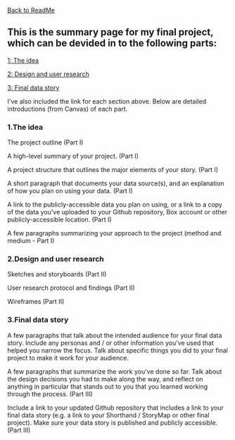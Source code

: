 [Back to ReadMe](/README.md)

## This is the summary page for my final project, which can be devided in to the following parts:

[1: The idea](/FinalProject.md)

[2: Design and user research](/FinalProject2.md)

[3: Final data story](/FinalProject3.md)

I've also included the link for each section above. Below are detailed introductions (from Canvas) of each part.


### 1.The idea

The project outline (Part I)

A high-level summary of your project.  (Part I)

A project structure that outlines the major elements of your story. (Part I)

A short paragraph that documents your data source(s), and an explanation of how you plan on using your data. (Part I)

A link to the publicly-accessible data you plan on using, or a link to a copy of the data you've uploaded to your Github repository, Box account or other publicly-accessible location. (Part I)

A few paragraphs summarizing your approach to the project (method and medium - Part I)

### 2.Design and user research

Sketches and storyboards (Part II)

User research protocol and findings (Part II)

Wireframes (Part II)

### 3.Final data story

A few paragraphs that talk about the intended audience for your final data story.  Include any personas and / or other information you've used that helped you narrow the focus.  Talk about specific things you did to your final project to make it work for your audience. 

A few paragraphs that summarize the work you've done so far.  Talk about the design decisions you had to make along the way, and reflect on anything in particular that stands out to you that you learned working through the process. (Part III)

Include a link to your updated Github repository that includes a link to your final data story (e.g. a link to your Shorthand / StoryMap or other final project).  Make sure your data story is published and publicly accessible. (Part III)
